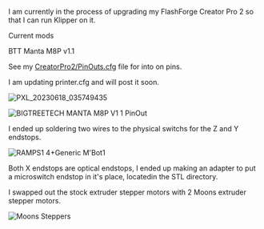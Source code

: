 I am currently in the process of upgrading my FlashForge Creator Pro 2 so that I can run Klipper on it.

Current mods

BTT Manta M8P v1.1

See my [CreatorPro2/PinOuts.cfg](https://github.com/Alex3DLabs/Klipper_Configs/blob/main/CreatorPro2/PinOuts.cfg) file for into on pins. 

I am updating printer.cfg and will post it soon.

![PXL_20230618_035749435](https://github.com/Alex3DLabs/Klipper_Configs/assets/113078228/5118a282-6573-4337-a04d-e978cfc09022)

![BIGTREETECH MANTA M8P V1 1 PinOut](https://github.com/Alex3DLabs/Klipper_Configs/assets/113078228/c17f7e0f-4f32-42bd-996c-3e52d71a5422)

I ended up soldering two wires to the physical switchs for the Z and Y endstops. 

![RAMPS1 4+Generic M'Bot1](https://github.com/Alex3DLabs/Klipper_Configs/assets/113078228/f590eb77-9d06-4615-b362-a5931916bcfc)

Both X endstops are optical endstops, I ended up making an adapter to put a microswitch endstop in it's place, locatedin the STL directory.

I swapped out the stock extruder stepper motors with 2 Moons extruder stepper motors.

![Moons Steppers](https://github.com/Alex3DLabs/Klipper_Configs/assets/113078228/e8905dbf-b244-461e-84fa-b74b0083ccda)
